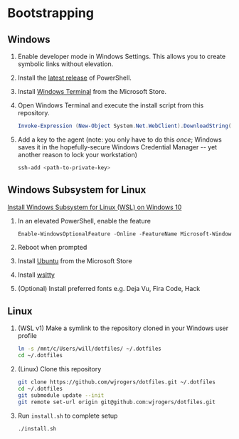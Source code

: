 # Bootstrapping

## Windows

1. Enable developer mode in Windows Settings. This allows you to create symbolic links without elevation.

1. Install the [latest release](https://github.com/PowerShell/PowerShell/releases/latest) of PowerShell.

1. Install [Windows Terminal](https://aka.ms/windowsterminal) from the Microsoft Store.

1. Open Windows Terminal and execute the install script from this repository.

    ```powershell
    Invoke-Expression (New-Object System.Net.WebClient).DownloadString('https://raw.githubusercontent.com/wjrogers/dotfiles/master/install.ps1')
    ```

1. Add a key to the agent (note: you only have to do this _once_; Windows saves it in the hopefully-secure Windows Credential Manager -- yet another reason to lock your workstation)

    ```powershell
    ssh-add <path-to-private-key>
    ```

## Windows Subsystem for Linux

[Install Windows Subsystem for Linux (WSL) on Windows 10](https://docs.microsoft.com/en-us/windows/wsl/install-win10)

1. In an elevated PowerShell, enable the feature

    ```powershell
    Enable-WindowsOptionalFeature -Online -FeatureName Microsoft-Windows-Subsystem-Linux
    ```

1. Reboot when prompted
1. Install [Ubuntu](https://www.microsoft.com/store/p/ubuntu/9nblggh4msv6) from the Microsoft Store
1. Install [wsltty](https://github.com/mintty/wsltty)
1. (Optional) Install preferred fonts e.g. Deja Vu, Fira Code, Hack

## Linux

1. (WSL v1) Make a symlink to the repository cloned in your Windows user profile

    ```sh
    ln -s /mnt/c/Users/will/dotfiles/ ~/.dotfiles
    cd ~/.dotfiles
    ```

1. (Linux) Clone this repository

    ```sh
    git clone https://github.com/wjrogers/dotfiles.git ~/.dotfiles
    cd ~/.dotfiles
    git submodule update --init
    git remote set-url origin git@github.com:wjrogers/dotfiles.git
    ```

1. Run `install.sh` to complete setup

    ```sh
    ./install.sh
    ```
